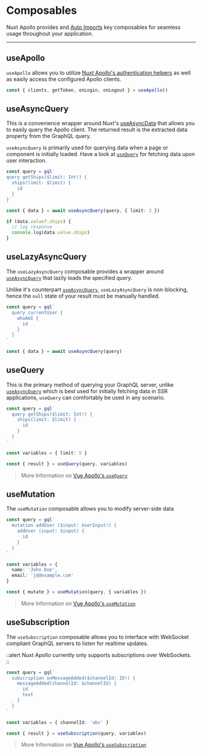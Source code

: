 # Composables

Nuxt Apollo provides and [Auto Imports](https://v3.nuxtjs.org/guide/concepts/auto-imports) key composables for seamless usage throughout your application.

---

## useApollo

`useApollo` allows you to utilize [Nuxt Apollo's authentication helpers](/getting-started/auth-helpers) as well as easily access the configured Apollo clients. 

```ts
const { clients, getToken, onLogin, onLogout } = useApollo()
```

## useAsyncQuery

This is a convenience wrapper around Nuxt's [useAsyncData](https://v3.nuxtjs.org/api/composables/use-async-data/) that allows you to easily query the Apollo client. The returned result is the extracted data property from the GraphQL query.

`useAsyncQuery` is primarily used for querying data when a page or component is initially loaded. Have a look at [`useQuery`](#usequery) for fetching data upon user interaction.

```ts
const query = gql`
query getShips($limit: Int!) {
  ships(limit: $limit) {
    id
  }
}`

const { data } = await useAsyncQuery(query, { limit: 2 })

if (data.value?.ships) {
  // log response
  console.log(data.value.ships)
}
```

## useLazyAsyncQuery

The `useLazyAsyncQuery` composable provides a wrapper around [`useAsyncQuery`](#useasyncquery) that lazily loads the specified query.

Unlike it's counterpart [`useAsyncQuery`](#useasyncquery), `useLazyAsyncQuery` is non-blocking, hence the `null` state of your result must be manually handled.

```ts
const query = gql`
  query currentUser { 
    whoAmI { 
      id 
    }
  }
`

const { data } = await useAsyncQuery(query)
```

<!-- ## Vue Apollo composables -->

## useQuery

This is the primary method of querying your GraphQL server, unlike [`useAsyncQuery`](#useasyncquery) which is best used for initially fetching data in SSR applications, `useQuery` can comfortably be used in any scenario.

```ts
const query = gql`
  query getShips($limit: Int!) {
    ships(limit: $limit) {
      id
    }
  }
`

const variables = { limit: 5 }

const { result } = useQuery(query, variables)
```

> More Information on [Vue Apollo's `useQuery`](https://v4.apollo.vuejs.org/api/use-query.html#usequery)

## useMutation

The `useMutation` composable allows you to modify server-side data

```ts
const query = gql`
  mutation addUser ($input: UserInput!) {
    addUser (input: $input) {
      id
    }
  }
`

const variables = {
  name: 'John Doe',
  email: 'jd@example.com'
}

const { mutate } = useMutation(query, { variables })
```

> More Information on [Vue Apollo's `useMutation`](https://v4.apollo.vuejs.org/api/use-mutation.html#usemutation)

## useSubscription

The `useSubscription` composable allows you to interface with WebSocket compliant GraphQL servers to listen for realtime updates.

::alert
Nuxt Apollo currently only supports subscriptions over WebSockets.
::

```ts
const query = gql`
  subscription onMessageAdded($channelId: ID!) {
    messageAdded(channelId: $channelId) {
      id
      text
    }
  }
`

const variables = { channelId: 'abc' }

const { result } = useSubscription(query, variables)
```

> More Information on [Vue Apollo's `useSubscription`](https://v4.apollo.vuejs.org/api/use-subscription.html#usesubscription)
